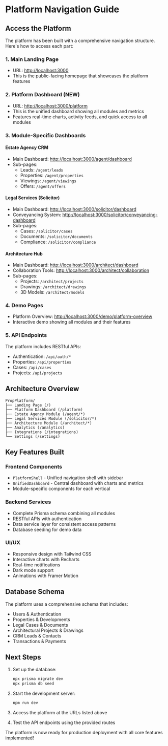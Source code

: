 # Platform Navigation Guide

## Access the Platform

The platform has been built with a comprehensive navigation structure. Here's how to access each part:

### 1. Main Landing Page
- URL: [http://localhost:3000](http://localhost:3000)
- This is the public-facing homepage that showcases the platform features

### 2. Platform Dashboard (NEW)
- URL: [http://localhost:3000/platform](http://localhost:3000/platform)
- This is the unified dashboard showing all modules and metrics
- Features real-time charts, activity feeds, and quick access to all modules

### 3. Module-Specific Dashboards

#### Estate Agency CRM
- Main Dashboard: [http://localhost:3000/agent/dashboard](http://localhost:3000/agent/dashboard)
- Sub-pages:
  - Leads: `/agent/leads`
  - Properties: `/agent/properties`
  - Viewings: `/agent/viewings`
  - Offers: `/agent/offers`

#### Legal Services (Solicitor)
- Main Dashboard: [http://localhost:3000/solicitor/dashboard](http://localhost:3000/solicitor/dashboard)
- Conveyancing System: [http://localhost:3000/solicitor/conveyancing-dashboard](http://localhost:3000/solicitor/conveyancing-dashboard)
- Sub-pages:
  - Cases: `/solicitor/cases`
  - Documents: `/solicitor/documents`
  - Compliance: `/solicitor/compliance`

#### Architecture Hub
- Main Dashboard: [http://localhost:3000/architect/dashboard](http://localhost:3000/architect/dashboard)
- Collaboration Tools: [http://localhost:3000/architect/collaboration](http://localhost:3000/architect/collaboration)
- Sub-pages:
  - Projects: `/architect/projects`
  - Drawings: `/architect/drawings`
  - 3D Models: `/architect/models`

### 4. Demo Pages
- Platform Overview: [http://localhost:3000/demo/platform-overview](http://localhost:3000/demo/platform-overview)
- Interactive demo showing all modules and their features

### 5. API Endpoints

The platform includes RESTful APIs:
- Authentication: `/api/auth/*`
- Properties: `/api/properties`
- Cases: `/api/cases`
- Projects: `/api/projects`

## Architecture Overview

```
PropPlatform/
├── Landing Page (/)
├── Platform Dashboard (/platform)
├── Estate Agency Module (/agent/*)
├── Legal Services Module (/solicitor/*)
├── Architecture Module (/architect/*)
├── Analytics (/analytics)
├── Integrations (/integrations)
└── Settings (/settings)
```

## Key Features Built

### Frontend Components
- `PlatformShell` - Unified navigation shell with sidebar
- `UnifiedDashboard` - Central dashboard with charts and metrics
- Module-specific components for each vertical

### Backend Services
- Complete Prisma schema combining all modules
- RESTful APIs with authentication
- Data service layer for consistent access patterns
- Database seeding for demo data

### UI/UX
- Responsive design with Tailwind CSS
- Interactive charts with Recharts
- Real-time notifications
- Dark mode support
- Animations with Framer Motion

## Database Schema

The platform uses a comprehensive schema that includes:
- Users & Authentication
- Properties & Developments
- Legal Cases & Documents
- Architectural Projects & Drawings
- CRM Leads & Contacts
- Transactions & Payments

## Next Steps

1. Set up the database:
   ```bash
   npx prisma migrate dev
   npx prisma db seed
   ```

2. Start the development server:
   ```bash
   npm run dev
   ```

3. Access the platform at the URLs listed above

4. Test the API endpoints using the provided routes

The platform is now ready for production deployment with all core features implemented!